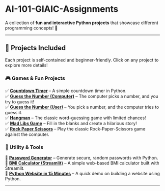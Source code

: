 # AI-101-GIAIC-Assignments

A collection of **fun and interactive Python projects** that showcase different programming concepts! 🚀  

---

## 📌 Projects Included  
Each project is self-contained and beginner-friendly. Click on any project to explore more details!  

### 🎮 Games & Fun Projects  
✅ **[Countdown Timer]()** – A simple countdown timer in Python.  
✅ **[Guess the Number (Computer)]()** – The computer picks a number, and you try to guess it!  
✅ **[Guess the Number (User)]()** – You pick a number, and the computer tries to guess it.  
✅ **[Hangman]()** – The classic word-guessing game with limited chances!  
✅ **[Mad Libs Game](https://mad-libs-game.streamlit.app/)** – Fill in the blanks and create a hilarious story!  
✅ **[Rock Paper Scissors]()** – Play the classic Rock-Paper-Scissors game against the computer.  

### 🔐 Utility & Tools  
🔹 **[Password Generator]()** – Generate secure, random passwords with Python.  
🔹 **[BMI Calculator (Streamlit)]()** – A simple web-based BMI calculator built with Streamlit.  
🔹 **[Python Website in 15 Minutes]()** – A quick demo on building a website using Python.  

---
